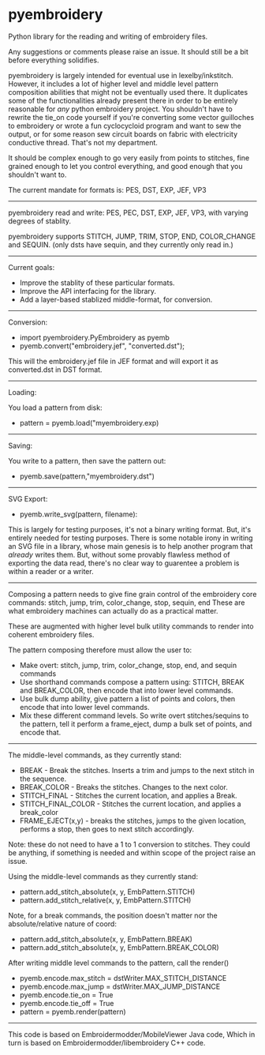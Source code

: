 # pyembroidery

Python library for the reading and writing of embroidery files.

Any suggestions or comments please raise an issue. It should still be a bit before everything solidifies.

pyembroidery is largely intended for eventual use in lexelby/inkstitch. However, it includes a lot of higher level and middle level pattern composition abilities that might not be eventually used there. It duplicates some of the functionalities already present there in order to be entirely reasonable for *any* python embroidery project. You shouldn't have to rewrite the tie_on code yourself if you're converting some vector guilloches to embroidery or wrote a fun cyclocycloid program and want to sew the output, or for some reason sew circuit boards on fabric with electricity conductive thread. That's not my department.

It should be complex enough to go very easily from points to stitches, fine grained enough to let you control everything, and good enough that you shouldn't want to.

The current mandate for formats is: PES, DST, EXP, JEF, VP3

---

pyembroidery read and write: PES, PEC, DST, EXP, JEF, VP3, with varying degrees of stablity.

pyembroidery supports STITCH, JUMP, TRIM, STOP, END, COLOR_CHANGE and SEQUIN. 
(only dsts have sequin, and they currently only read in.)

---

Current goals:
* Improve the stablity of these particular formats.
* Improve the API interfacing for the library.
* Add a layer-based stablized middle-format, for conversion.

---

Conversion:

* import pyembroidery.PyEmbroidery as pyemb
* pyemb.convert("embroidery.jef", "converted.dst");

This will the embroidery.jef file in JEF format and will export it as converted.dst in DST format.

---

Loading:

You load a pattern from disk:

* pattern = pyemb.load("myembroidery.exp)

---

Saving:

You write to a pattern, then save the pattern out:

* pyemb.save(pattern,"myembroidery.dst")

---

SVG Export:
* pyemb.write_svg(pattern, filename):

This is largely for testing purposes, it's not a binary writing format. But, it's entirely needed for testing purposes. There is some notable irony in writing an SVG file in a library, whose main genesis is to help another program that *already* writes them. But, without some provably flawless method of exporting the data read, there's no clear way to guarentee a problem is within a reader or a writer.

---

Composing a pattern needs to give fine grain control of the embroidery core commands: stitch, jump, trim, color_change, stop, sequin, end
These are what embroidery machines can actually do as a practical matter.

These are augmented with higher level bulk utility commands to render into coherent embroidery files.

The pattern composing therefore must allow the user to:
* Make overt: stitch, jump, trim, color_change, stop, end, and sequin commands
* Use shorthand commands compose a pattern using: STITCH, BREAK and BREAK_COLOR, then encode that into lower level commands.
* Use bulk dump ability, give pattern a list of points and colors, then encode that into lower level commands.
* Mix these different command levels. So write overt stitches/sequins to the pattern, tell it perform a frame_eject, dump a bulk set of points, and encode that.

----

The middle-level commands, as they currently stand:
* BREAK - Break the stitches. Inserts a trim and jumps to the next stitch in the sequence.
* BREAK_COLOR - Breaks the stitches. Changes to the next color.
* STITCH_FINAL - Stitches the current location, and applies a Break.
* STITCH_FINAL_COLOR - Stitches the current location, and applies a break_color
* FRAME_EJECT(x,y) - breaks the stitches, jumps to the given location, performs a stop, then goes to next stitch accordingly.

Note: these do not need to have a 1 to 1 conversion to stitches. They could be anything, if something is needed and within scope of the project raise an issue.

Using the middle-level commands as they currently stand:
* pattern.add_stitch_absolute(x, y, EmbPattern.STITCH)
* pattern.add_stitch_relative(x, y, EmbPattern.STITCH)

Note, for a break commands, the position doesn't matter nor the absolute/relative nature of coord:
* pattern.add_stitch_absolute(x, y, EmbPattern.BREAK)
* pattern.add_stitch_absolute(x, y, EmbPattern.BREAK_COLOR)

After writing middle level commands to the pattern, call the render()
* pyemb.encode.max_stitch = dstWriter.MAX_STITCH_DISTANCE
* pyemb.encode.max_jump = dstWriter.MAX_JUMP_DISTANCE
* pyemb.encode.tie_on = True
* pyemb.encode.tie_off = True
* pattern = pyemb.render(pattern)

---

This code is based on Embroidermodder/MobileViewer Java code,
Which in turn is based on Embroidermodder/libembroidery C++ code.


